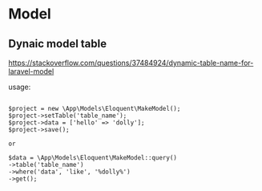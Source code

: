 # Model


## Dynaic model table

https://stackoverflow.com/questions/37484924/dynamic-table-name-for-laravel-model

usage:
```

$project = new \App\Models\Eloquent\MakeModel();
$project->setTable('table_name');
$project->data = ['hello' => 'dolly'];
$project->save();

or

$data = \App\Models\Eloquent\MakeModel::query()
->table('table_name')
->where('data', 'like', '%dolly%')
->get();

```